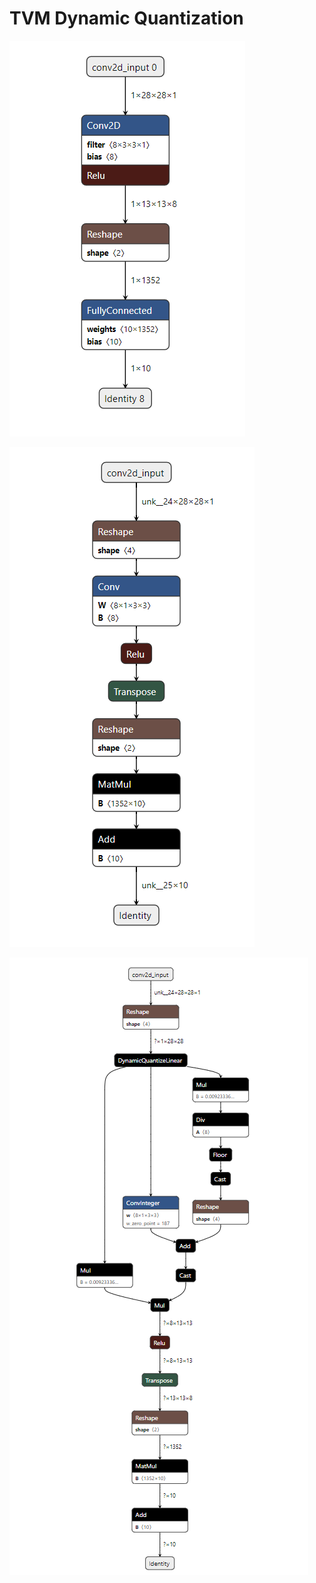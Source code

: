 # TVM Dynamic Quantization 

![alt text](https://github.com/innerglow01/tvmquantization/blob/assets/tflite_model.png) 

![alt text](https://github.com/innerglow01/tvmquantization/blob/assets/onnx_model.png)

![alt text](https://github.com/innerglow01/tvmquantization/blob/assets/dynamic_quantized_onnx_model.png)
